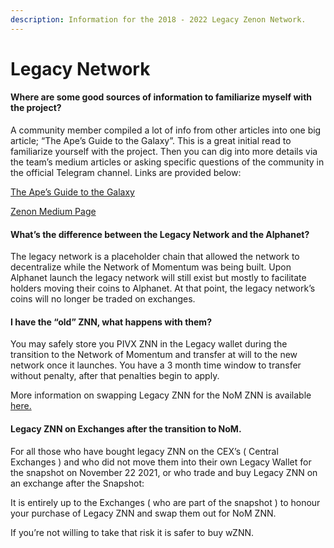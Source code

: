 ```yaml
---
description: Information for the 2018 - 2022 Legacy Zenon Network.
---
```


# Legacy Network

#### **Where are some good sources of information to familiarize myself with the project?** <a href="q-where-are-some-good-sources-of-information-to-familiarize-myself-with-the-project" id="q-where-are-some-good-sources-of-information-to-familiarize-myself-with-the-project"></a>

A community member compiled a lot of info from other articles into one big article; “The Ape’s Guide to the Galaxy”. This is a great initial read to familiarize yourself with the project. Then you can dig into more details via the team’s medium articles or asking specific questions of the community in the official Telegram channel. Links are provided below:

[The Ape’s Guide to the Galaxy](https://shazzamazzash.medium.com/zenon-network-an-apes-guide-to-the-galaxy-7aad7dacdfef)

[Zenon Medium Page](https://medium.com/@zenon.network)

#### **What’s the difference between the Legacy Network and the Alphanet?** <a href="q-whats-the-difference-between-the-legacy-network-and-the-alphanet" id="q-whats-the-difference-between-the-legacy-network-and-the-alphanet"></a>

The legacy network is a placeholder chain that allowed the network to decentralize while the Network of Momentum was being built. Upon Alphanet launch the legacy network will still exist but mostly to facilitate holders moving their coins to Alphanet. At that point, the legacy network’s coins will no longer be traded on exchanges.

#### **I have the “old” ZNN, what happens with them?** <a href="i-have-the-old-znn-what-happens-with-them" id="i-have-the-old-znn-what-happens-with-them"></a>

You may safely store you PIVX ZNN in the Legacy wallet during the transition to the Network of Momentum and transfer at will to the new network once it launches. You have a 3 month time window to transfer without penalty, after that penalties begin to apply.

More information on swapping Legacy ZNN for the NoM ZNN is available [here.](swap-to-alphanet.md)

#### **Legacy ZNN on Exchanges after the transition to NoM.**

For all those who have bought legacy ZNN on the CEX’s ( Central Exchanges ) and who did not move them into their own Legacy Wallet for the snapshot on November 22 2021, or who trade and buy Legacy ZNN on an exchange after the Snapshot:

It is entirely up to the Exchanges ( who are part of the snapshot ) to honour your purchase of Legacy ZNN and swap them out for NoM ZNN.

If you’re not willing to take that risk it is safer to buy wZNN.

#### &#x20;<a href="q-is-there-an-issue-if-i-am-delayed-in-swapping-my-coins-over-to-alphanet-can-i-leave-the-coins-in-t" id="q-is-there-an-issue-if-i-am-delayed-in-swapping-my-coins-over-to-alphanet-can-i-leave-the-coins-in-t"></a>
